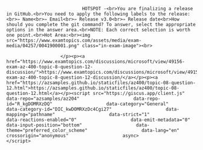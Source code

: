 <p class="card-text">
							
								HOTSPOT -<br>You are finalizing a release in GitHub.<br>You need to apply the following labels to the release:<br>✑ Name<br>✑ Email<br>✑ Release v3.0<br>✑ Release date<br>How should you complete the git command? To answer, select the appropriate options in the answer area.<br>NOTE: Each correct selection is worth one point.<br>Hot Area:<br><img src="https://www.examtopics.com/assets/media/exam-media/04257/0041900001.png" class="in-exam-image"><br>
							
						</p><p><a href="https://www.examtopics.com/discussions/microsoft/view/49156-exam-az-400-topic-8-question-12-discussion/">https://www.examtopics.com/discussions/microsoft/view/49156-exam-az-400-topic-8-question-12-discussion/</a></p><p><a href="https://azsamples.github.io/staticfiles/az400/topic-08-question-12.html">https://azsamples.github.io/staticfiles/az400/topic-08-question-12.html</a></p><script src="https://giscus.app/client.js"                    data-repo="azsamples/az204"                    data-repo-id="R_kgDOMRXzDQ"                    data-category="General"                    data-category-id="DIC_kwDOMRXzDc4Cgi27"                    data-mapping="pathname"                    data-strict="1"                    data-reactions-enabled="0"                    data-emit-metadata="0"                    data-input-position="bottom"                    data-theme="preferred_color_scheme"                    data-lang="en"                    crossorigin="anonymous"                    async>                    </script>